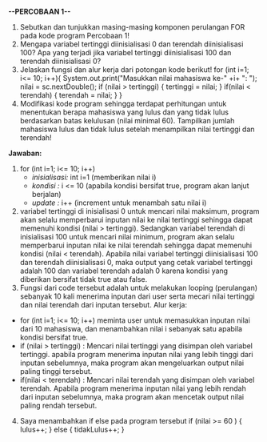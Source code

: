 **--PERCOBAAN 1--**
1. Sebutkan dan tunjukkan masing-masing komponen perulangan FOR pada kode program Percobaan 1! 
2.  Mengapa variabel tertinggi diinisialisasi 0 dan terendah diinisialisasi 100? Apa yang terjadi jika variabel tertinggi diinisialisasi 100 dan terendah diinisialisasi 0? 
3. Jelaskan fungsi dan alur kerja dari potongan kode berikut! 
for (int i=1; i<= 10; i++){
            System.out.print("Masukkan nilai mahasiswa ke-" +i+ ": ");
            nilai = sc.nextDouble();
            if (nilai > tertinggi) {
                tertinggi = nilai;
            }
            if(nilai < terendah) {
                terendah = nilai;
            }
        }
4. Modifikasi kode program sehingga terdapat perhitungan untuk menentukan berapa mahasiswa yang lulus dan yang tidak lulus berdasarkan batas kelulusan (nilai minimal 60). Tampilkan jumlah mahasiswa lulus dan tidak lulus setelah menampilkan nilai tertinggi dan terendah! 

**Jawaban:**
1. for (int i=1; i<= 10; i++)
    - *inisialisasi:* int i=1 (memberikan nilai i)
    - *kondisi     :* i <= 10 (apabila kondisi bersifat true, program akan lanjut berjalan)
    - *update      :* i++ (increment untuk menambah satu nilai i)
2. variabel tertinggi di inisialisasi 0 untuk mencari nilai maksimum, program akan selalu memperbarui inputan nilai ke nilai tertinggi sehingga dapat memenuhi kondisi (nilai > tertinggi). Sedangkan variabel terendah di inisialisasi 100 untuk mencari nilai minimum, program akan selalu memperbarui inputan nilai ke nilai terendah sehingga dapat memenuhi kondisi (nilai < terendah).
Apabila nilai variabel tertinggi diinisialisasi 100 dan terendah diinisialisasi 0, maka output yang cetak variabel tertinggi adalah 100 dan variabel terendah adalah 0 karena kondisi yang diberikan bersifat tidak true atau false.
3. Fungsi dari code tersebut adalah untuk melakukan looping (perulangan) sebanyak 10 kali menerima inputan dari user serta mecari nilai tertinggi dan nilai terendah dari inputan tersebut. 
Alur kerja: 
- for (int i=1; i<= 10; i++) meminta user untuk memasukkan inputan nilai dari 10 mahasiswa, dan menambahkan nilai i sebanyak satu apabila kondisi bersifat true.
- if (nilai > tertinggi) : Mencari nilai tertinggi yang disimpan oleh variabel tertinggi. apabila program menerima inputan nilai yang lebih tinggi dari inputan sebelumnya, maka program akan mengeluarkan output nilai paling tinggi tersebut.
- if(nilai < terendah) : Mencari nilai terendah yang disimpan oleh variabel terendah. Apabila program menerima inputan nilai yang lebih rendah dari inputan sebelumnya, maka program akan mencetak output nilai paling rendah tersebut.
4. Saya menambahkan if else pada program tersebut
 if (nilai >= 60 ) {
    lulus++;
    } else {
        tidakLulus++;
    }